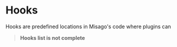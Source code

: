 # Hooks

Hooks are predefined locations in Misago's code where plugins can 

> **Hooks list is not complete**
> 
> 